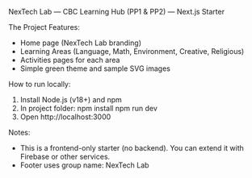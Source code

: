 NexTech Lab — CBC Learning Hub (PP1 & PP2) — Next.js Starter

The Project Features:
- Home page (NexTech Lab branding)
- Learning Areas (Language, Math, Environment, Creative, Religious)
- Activities pages for each area
- Simple green theme and sample SVG images

How to run locally:
1. Install Node.js (v18+) and npm
2. In project folder:
   npm install
   npm run dev
3. Open http://localhost:3000

Notes:
- This is a frontend-only starter (no backend). You can extend it with Firebase or other services.
- Footer uses group name: NexTech Lab
